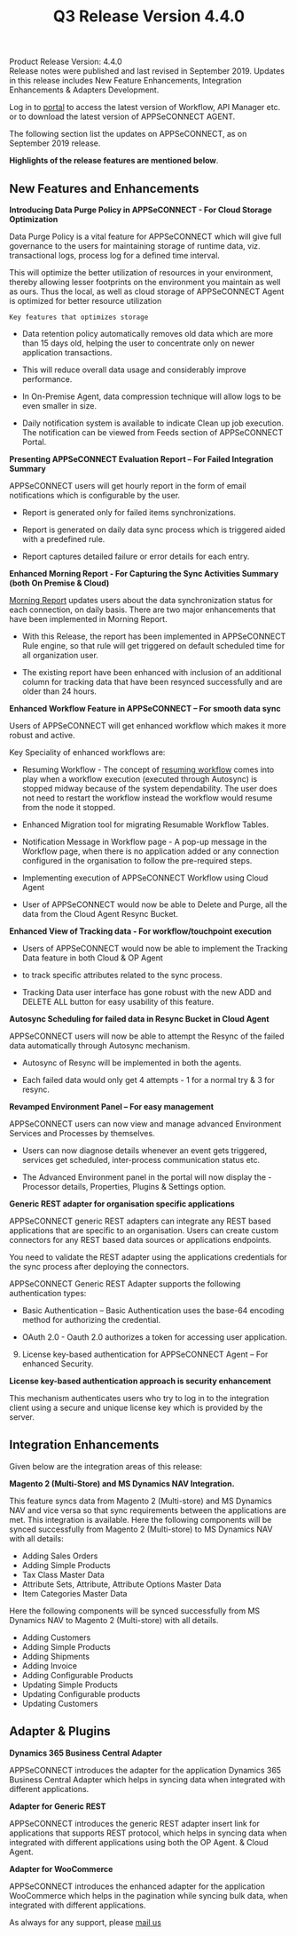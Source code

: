 ﻿---
title: "Q3 Release Version 4.4.0"
toc: true
tag: developers
category: "release-notes"
menus: 
    2019Release:
        title: "Q3 V 4.4.0"
        weight: 2
        icon: fa fa-wpexplorer
        identifier: 2019Q3Release
---
Product Release Version: 4.4.0   
Release notes were published and last revised in September 2019. 
Updates in this release includes New Feature Enhancements, Integration Enhancements
& Adapters Development. 

Log in to [portal](https://portal.appseconnect.com/Account/Login?ReturnUrl=%2f#!) to access the latest version of Workflow, 
API Manager etc. or to download the latest version of APPSeCONNECT AGENT.
    
The following section list the updates on APPSeCONNECT, as on September 2019 release.  

**Highlights of the release features are mentioned below**.

## New Features and Enhancements

**Introducing Data Purge Policy in APPSeCONNECT - For Cloud Storage Optimization**  

Data Purge Policy is a vital feature for APPSeCONNECT which will give full 
governance to the users for maintaining storage of runtime data, 
viz. transactional logs, process log for a defined time interval. 

This will optimize the better utilization of resources in your environment,
thereby allowing lesser footprints on the environment you maintain as well as ours. Thus the local, as well as cloud storage of APPSeCONNECT Agent is optimized for better resource utilization

`Key features that optimizes storage`

- Data retention policy automatically removes old data which are more than 15 days old, helping the user to concentrate only on newer application transactions. 

- This will reduce overall data usage and considerably improve performance.

- In On-Premise Agent, data compression technique will allow logs to be even smaller in size. 

- Daily notification system is available to indicate Clean up job execution. The notification can be viewed from Feeds section of APPSeCONNECT Portal.

**Presenting APPSeCONNECT Evaluation Report – For Failed Integration Summary**

APPSeCONNECT users will get hourly report in the form of email notifications 
which is configurable by the user.  

- Report is generated only for failed items synchronizations. 

- Report is generated on daily data sync process which is triggered aided with a predefined rule. 

- Report captures detailed failure or error details for each entry.

**Enhanced Morning Report - For Capturing the Sync Activities Summary (both On Premise & Cloud)**

[Morning Report](https://docs.appseconnect.com/rule/default-rule-for-morning-report/) updates users about the data synchronization status for each connection, on daily basis. There are two major enhancements that have been implemented in Morning Report.

- With this Release, the report has been implemented in APPSeCONNECT Rule engine, so that rule will get triggered on default scheduled time for all organization user.

- The existing report have been enhanced with inclusion of an additional column for tracking data that have been resynced successfully and are older than 24 hours.

**Enhanced Workflow Feature in APPSeCONNECT – For smooth data sync**

Users of APPSeCONNECT will get enhanced workflow which makes it more robust
and active.

Key Speciality of enhanced workflows are:

- Resuming Workflow - The concept of [resuming workflow](https://docs.appseconnect.com/resuming%20workflows/resuming-workflows/) comes into play when a workflow execution (executed through Autosync) is stopped midway because of the system dependability. The user does not need to restart the workflow instead the workflow would resume from the node it stopped.

- Enhanced Migration tool for migrating Resumable Workflow Tables.

- Notification Message in Workflow page - A pop-up message in the Workflow page, when there is no application added or any connection configured in the organisation to follow the pre-required steps.

- Implementing execution of APPSeCONNECT Workflow using Cloud Agent

- User of APPSeCONNECT would now be able to Delete and Purge, all the data from the Cloud Agent Resync Bucket.

**Enhanced View of Tracking data - For workflow/touchpoint execution**

- Users of APPSeCONNECT would now be able to implement the Tracking Data feature in both Cloud & OP Agent
-  to track specific attributes related to the sync process.   

- Tracking Data user interface has gone robust with the new ADD and DELETE ALL button for easy usability of this feature.

**Autosync Scheduling for failed data in Resync Bucket in Cloud Agent**  

APPSeCONNECT users will now be able to attempt the Resync of the failed data 
automatically through Autosync mechanism.

- Autosync of Resync will be implemented in both the agents. 

- Each failed data would only get 4 attempts - 1 for a normal try & 3 for resync.

**Revamped Environment Panel – For easy management**

APPSeCONNECT users can now view and manage advanced Environment Services and Processes by themselves.

- Users can now diagnose details whenever an event gets triggered, services get scheduled, inter-process communication status etc.

- The Advanced Environment panel in the portal will now display the - Processor details, Properties, Plugins & Settings option.

**Generic REST adapter  for organisation specific applications**   

APPSeCONNECT generic REST adapters can integrate any REST based applications 
that are specific to an organisation. Users can create custom connectors 
for any REST based data sources or applications endpoints. 

You need to validate the REST adapter using the applications credentials 
for the sync process after deploying the connectors.

APPSeCONNECT Generic REST Adapter supports the following authentication types:

- Basic Authentication – Basic Authentication uses the base-64 encoding method for authorizing the credential.

- OAuth 2.0 - Oauth 2.0 authorizes a token for accessing user application.

9.    License key-based authentication for APPSeCONNECT Agent – For enhanced Security.

**License key-based authentication approach is security enhancement**  

This mechanism authenticates users who try to log in to the integration 
client using a secure and unique license key which is provided by the server.  

## Integration Enhancements

Given below are the integration areas of this release:

**Magento 2 (Multi-Store) and MS Dynamics NAV Integration.**

This feature syncs data from Magento 2 (Multi-store) and MS Dynamics NAV and vice versa so that sync requirements between the applications are met. This integration is available.
Here the following components will be synced successfully from Magento 2 (Multi-store) to MS Dynamics NAV with all details:

- Adding Sales Orders
- Adding Simple Products
- Tax Class Master Data
- Attribute Sets, Attribute, Attribute Options Master Data
- Item Categories Master Data

Here the following components will be synced successfully from 
MS Dynamics NAV to Magento 2 (Multi-store) with all details.

- Adding Customers
- Adding Simple Products
- Adding Shipments
- Adding Invoice
- Adding Configurable Products
- Updating Simple Products
- Updating Configurable products
- Updating Customers

## Adapter & Plugins

**Dynamics 365 Business Central Adapter**

APPSeCONNECT introduces the adapter for the application Dynamics 365 Business Central Adapter which helps in syncing data when integrated with different applications.

**Adapter for Generic REST**

APPSeCONNECT introduces the generic REST adapter insert link for applications that supports REST protocol, which helps in syncing data when integrated with different applications using both the OP Agent. & Cloud Agent.

**Adapter for WooCommerce**

APPSeCONNECT introduces the enhanced adapter for the application WooCommerce 
which helps in the pagination while syncing bulk data, when integrated with 
different applications.

 As always for any support, please [mail us](support@appseconnect.com) 

